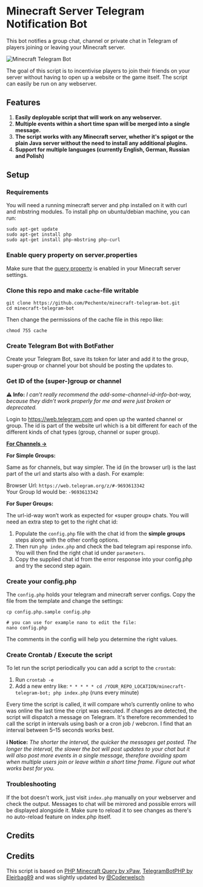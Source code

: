 # Minecraft Server Telegram Notification Bot

This bot notifies a group chat, channel or private chat in Telegram of players joining or leaving your Minecraft server.

![Minecraft Telegram Bot](https://i.imgur.com/uYDPugw.png)

The goal of this script is to incentivise players to join their friends on your server without having to open up a website or the game itself. The script can easily be run on any webserver.

## Features

1. **Easily deployable script that will work on any webserver.**
2. **Multiple events within a short time span will be merged into a single message.**
3. **The script works with any Minecraft server, whether it's spigot or the plain Java server without the need to install any additional plugins.**
4. **Support for multiple languages (currently English, German, Russian and Polish)**

## Setup

### Requirements

You will need a running minecraft server and php installed on it with curl and mbstring modules. To install php on ubuntu/debian machine, you can run:

```shell
sudo apt-get update
sudo apt-get install php
sudo apt-get install php-mbstring php-curl
```

### Enable query property on server.properties

Make sure that the [query property](https://minecraft.gamepedia.com/Server.properties) is enabled in your Minecraft server settings.

### Clone this repo and make `cache`-file writable

```shell
git clone https://github.com/Pechente/minecraft-telegram-bot.git  
cd minecraft-telegram-bot
```

Then change the permissions of the cache file in this repo like:

```
chmod 755 cache
```

### Create Telegram Bot with BotFather

Create your Telegram Bot, save its token for later and add it to the group, super-group or channel your bot should be posting the updates to.

### Get ID of the (super-)group or channel 

**⚠️ Info:** _I can’t really recommend the add-some-channel-id-info-bot-way, because they didn’t work properly for me and were just broken or deprecated._

Login to https://web.telegram.com and open up the wanted channel or group. The id is part of the website url which is a bit different for each of the different kinds of chat types (group, channel or super group). 

**[For Channels →](https://gist.github.com/mraaroncruz/e76d19f7d61d59419002db54030ebe35)**

**For Simple Groups:**

Same as for channels, but way simpler. The id (in the browser url) is the last part of the url and starts also with a dash. For example:

Browser Url: `https://web.telegram.org/z/#-9693613342`  
Your Group Id would be: `-9693613342`

**For Super Groups:**

The url-id-way won’t work as expected for «super group» chats. You will need an extra step to get to the right chat id:

1. Populate the `config.php` file with the chat id from the **simple groups** steps along with the other config options. 
1. Then run `php index.php` and check the bad telegram api response info. You will then find the right chat id under `parameters`.
1. Copy the supplied chat id from the error response into your config.php and try the second step again. 

### Create your config.php

The `config.php` holds your telegram and minecraft server configs. Copy the file from the template and change the settings:

```shell
cp config.php.sample config.php

# you can use for example nano to edit the file:
nano config.php
```

The comments in the config will help you determine the right values.

### Create Crontab / Execute the script

To let run the script periodically you can add a script to the `crontab`:

1. Run `crontab -e`
1. Add a new entry like:
`* * * * * cd /YOUR_REPO_LOCATION/minecraft-telegram-bot; php index.php` (runs every minute)

Every time the script is called, it will compare who’s currently online to who was online the last time the cript was executed. If changes are detected, the script will dispatch a message on Telegram. It's therefore recommended to call the script in intervals using bash or a cron job / webcron. I find that an interval between 5–15 seconds works best.

**ℹ️ Notice:** _The shorter the interval, the quicker the messages get posted. The longer the interval, the slower the bot will post updates to your chat but it will also post more events in a single message, therefore avoiding spam when multiple users join or leave within a short time frame. Figure out what works best for you._

### Troubleshooting

If the bot doesn't work, just visit `index.php` manually on your webserver and check the output. Messages to chat will be mirrored and possible errors will be displayed alongside it. Make sure to reload it to see changes as there's no auto-reload feature on index.php itself.

## Credits

## Credits

This script is based on [PHP Minecraft Query by xPaw](https://github.com/xPaw/PHP-Minecraft-Query), [TelegramBotPHP by Eleirbag89](https://github.com/Eleirbag89/TelegramBotPHP) and was slightly updated by [@Coderwelsch](https://github.com/Coderwelsch)
